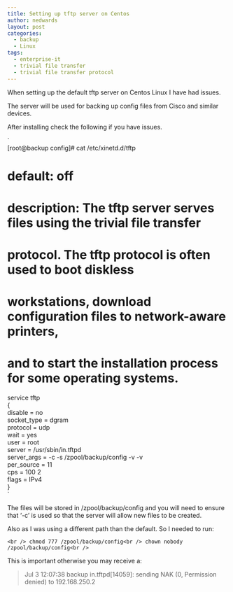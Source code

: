 ```yaml
---
title: Setting up tftp server on Centos
author: nedwards
layout: post
categories:
  - backup
  - Linux
tags:
  - enterprise-it
  - trivial file transfer
  - trivial file transfer protocol
---
```

When setting up the default tftp server on Centos Linux I have had issues. 

The server will be used for backing up config files from Cisco and similar devices.

After installing check the following if you have issues.

`<br />
[root@backup config]# cat /etc/xinetd.d/tftp<br />
# default: off<br />
# description: The tftp server serves files using the trivial file transfer<br />
#       protocol.  The tftp protocol is often used to boot diskless<br />
#       workstations, download configuration files to network-aware printers,<br />
#       and to start the installation process for some operating systems.<br />
service tftp<br />
{<br />
        disable = no<br />
        socket_type             = dgram<br />
        protocol                = udp<br />
        wait                    = yes<br />
        user                    = root<br />
        server                  = /usr/sbin/in.tftpd<br />
        server_args             = -c -s /zpool/backup/config -v -v<br />
        per_source              = 11<br />
        cps                     = 100 2<br />
        flags                   = IPv4<br />
}<br />
`

The files will be stored in /zpool/backup/config and you will need to ensure that &#8216;-c&#8217; is used so that the server will allow new files to be created.

Also as I was using a different path than the default. So I needed to run:

`<br />
chmod 777 /zpool/backup/config<br />
chown nobody /zpool/backup/config<br />
`

This is important otherwise you may receive a:

> Jul 3 12:07:38 backup in.tftpd[14059]: sending NAK (0, Permission denied) to 192.168.250.2
